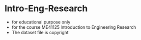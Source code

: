 # Intro-Eng-Research
* for educational purpose only
* for the course ME41125 Introduction to Engineering Research
* The dataset file is copyright
